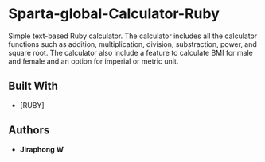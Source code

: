 # Sparta-global-Calculator-Ruby

Simple text-based Ruby calculator. The calculator includes all the calculator functions such as addition, multiplication, division, substraction, power, and square root. The calculator also include a feature to calculate BMI for male and female and an option for imperial or metric unit. 

## Built With

* [RUBY] 

## Authors

* **Jiraphong W** 



